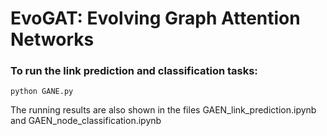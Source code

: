 # EvoGAT: Evolving Graph Attention Networks

### To run the link prediction and classification tasks:
```
python GANE.py 
```
The running results are also shown in the files GAEN_link_prediction.ipynb and GAEN_node_classification.ipynb


